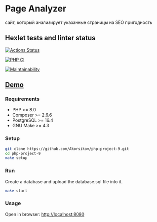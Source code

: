 # Page Analyzer

сайт, который анализирует указанные страницы на SEO пригодность

## Hexlet tests and linter status

[![Actions Status](https://github.com/Akorsikov/php-project-9/actions/workflows/hexlet-check.yml/badge.svg)](https://github.com/Akorsikov/php-project-9/actions)

[![PHP CI](https://github.com/Akorsikov/php-project-9/actions/workflows/workflow.yml/badge.svg)](https://github.com/Akorsikov/php-projSSmolmolect-9/actions/workflows/workflow.yml)

[![Maintainability](https://api.codeclimate.com/v1/badges/09520311134571c329b2/maintainability)](https://codeclimate.com/github/Akorsikov/page-analyzer/maintainability)

## [Demo](https://site-analyser.onrender.com)

### Requirements

* PHP >= 8.0
* Composer >= 2.6.6
* PostgreSQL >= 16.4
* GNU Make >= 4.3

### Setup

```bash
git clone https://github.com/Akorsikov/php-project-9.git
cd php-project-9
make setup
```

### Run

Create a database and upload the database.sql file into it.

```bash
make start
```

### Usage

Open in browser: <http://localhost:8080>
